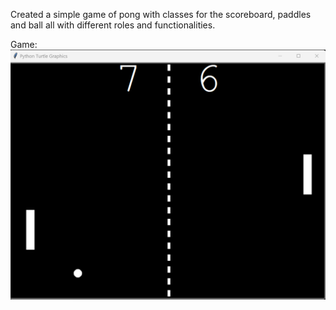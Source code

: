 Created a simple game of pong with classes for the scoreboard, paddles and ball all with different roles and functionalities.

Game:
<img src="Pong.png">
